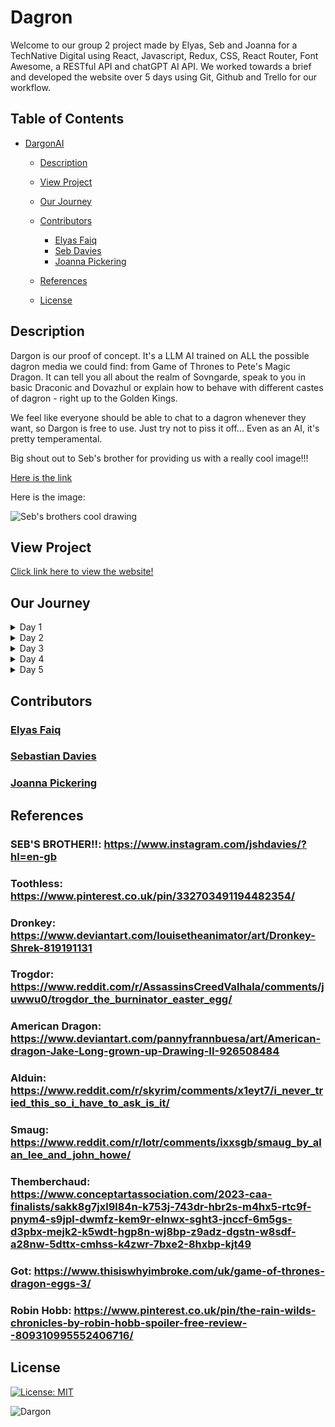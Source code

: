 # Dagron

Welcome to our group 2 project made by Elyas, Seb and Joanna for a TechNative Digital using React, Javascript, Redux, CSS, React Router, Font Awesome, a RESTful API and chatGPT AI API. We worked towards a brief and developed the website over 5 days using Git, Github and Trello for our workflow.

## Table of Contents

- [DargonAI](https://dargon-limited.netlify.app/)

  - [Description](#description)
  - [View Project](#view-project)
  - [Our Journey](#our-journey)
  - [Contributors](#contributing)

    - [Elyas Faiq](#elyas-faiq)
    - [Seb Davies](#seb-davies)
    - [Joanna Pickering](#joanna-pickering)

  - [References](#references)
  - [License](#license)

## Description

Dargon is our proof of concept. It's a LLM AI trained on ALL the possible dagron media we could find: from Game of Thrones to Pete's Magic Dragon. It can tell you all about the realm of Sovngarde, speak to you in basic Draconic and Dovazhul or explain how to behave with different castes of dagron - right up to the Golden Kings.

We feel like everyone should be able to chat to a dagron whenever they want, so Dargon is free to use. Just try not to piss it off... Even as an AI, it's pretty temperamental.

Big shout out to Seb's brother for providing us with a really cool image!!!

[Here is the link](https://www.instagram.com/jshdavies/?hl=en-gb)

Here is the image:

![Seb's brothers cool drawing](https://github.com/technative-academy/dragon/blob/main/public/media/images/products/dragon/seb-bro-dagron.png)

## View Project

[Click link here to view the website!](https://dargon-limited.netlify.app/)

## Our Journey

<details>
<summary>Day 1</summary>
<ul>
  <li>We spent the whole day planning our approach, tools, workflow, design and schedule</li>
  <li>We decided on a mobile-first approach with regards to development</li>
  <li>Git and Github were set up with rules protecting the main branch</li>
  <li>We went through the brief developing tasks and prioritising specific parts based on importance </li>
  <li>We openly communicated about our strengths and weakenesses to make sure we were working on things we were comfotable with</li>
  <li>Workflow was based on a bespoke task management system using Trello and a traffic light system to base priority</li>
  <li>We decided upon a feedback approach for transparency wherein we did a task and asked for feedback to make sure everyone was on the same page</li>
  <li>We decide on an all day call due to the complexity of the brief</li>
  <li>We created a file structure that would be used for the rest of the time</li>
  <li>Prettier config was set up for consistency amongst codebase structure</li>
  <li>package.json was developed to hold all dependencies shared</li>
  <li>Netlify was deployed for live debugging</li>
  <li>Developed a global CSS that was scaled throughout the project and made design consistent</li>
  <li>We discussed the schedule for the next few days to discuss deadlines and priority</li>
</ul>
</details>

<details>
<summary>Day 2</summary>
<ul>
  <li>This was the first day where we developed our daily structure for the next couple of days. It would be individual programming in the morning, a lunch break and then group coding in the afternoon.</li>
  <li>We worked on routing using react-router</li>
  <li>Git and Github were set up with rules protecting the main branch</li>
  <li>Header was developed with navigation and logo following brief design </li>
  <li>We openly communicated about our strengths and weakenesses to make sure we were working on things we were comfotable with</li>
  <li>Ask page design was developed</li>
  <li>We created a state management using redux toolkit developing a slice of state and a store with actions and reducers</li>
  <li>Created an AsyncThunk to connect to chatGPT API for queries</li>
  <li>Used data from RESTful API to render result cards based on query </li>
</ul>
</details>

<details>
<summary>Day 3</summary>
<ul>
  <li>Individual programming in the morning was based on page-building</li>
  <li>A big focus on JSX, component, CSS and design with page development</li>
  <li>Home page and About page development</li>
  <li>In the afternoon, we developed a file system for the products page</li>
  <li>Focused on developing design for products page basing tasks on priority, functionality and accessability</li>
  <li>Afterwards we did individual programming based on prefernce and urgence</li>
  <li>Products data was developed and connected to RESTful API</li>
  <li>Products page developed with form containing input and button.</li>
    <li>Product cards were developed to render products.</li>
  <li>Header was changed to show animated scales to make it more specific to the dragon theme</li>
</ul>
</details>

<details>
<summary>Day 4</summary>
<ul>
  <li>We took a different approach today completely where all day would be group programming</li>
  <li>We focused on adding to our scalable redux store for the products</li>
  <li>Products slice was developed together and connected to RESTful API to render appropriate data</li>
  <li>We fixed filtering using the form and the products slice.</li>
  <li>Throughout our afternoon we undertook quality assurance by going through the website, codebase and creating tasks based on what would enhance the website. </li>
  <li>Fixed header, footer, maintcontent components</li>
  <li>Styling for homepage, askpage and aboutpage</li>
  <li>Changed font-family for headers and body text</li>
  <li>Improved funcionality of form in the askpage by disabling ask button if requirements are violated</li>
  <li>Fixed navigation on homepage</li>
  <li>About page tabs fixed </li>
  <li>Responsivenses in home page, askpage and aboutpage all fixed</li>
  <li>Fixed visibility of text in header and menu</li>
  <li>Refactored code by removing element styles</li>
  <li>Created a resetState reducer to re-render cards in askpage</li>
  <li>Added a metadescription to the index.html</li>
</ul>
</details>

<details>
<summary>Day 5</summary>
<ul>
  <li>We continued our quality assurance in the morning with a focus on accessibility, the prdoucts page, product card and refacotring</li>
  <li>We updated design for the products page and products fornn and made it according to the brief</li>
  <li>Siteheader element css was removed styles were updated</li>
  <li>Homepage changed image and spacing</li>
  <li>Index.css updated buttons globally</li>
  <li>Product card design were fixed to give a 3d view</li>
  <li>Fixed askpage rendeering when navigating away by implementing a useffect to handle side effects</li>
</ul>
</details>

## Contributors

### [Elyas Faiq](https://github.com/BlueElyas)

### [Sebastian Davies](https://github.com/Sebbybobbler)

### [Joanna Pickering](https://github.com/Jo-Pickering)

## References

### SEB'S BROTHER!!: https://www.instagram.com/jshdavies/?hl=en-gb

### Toothless: https://www.pinterest.co.uk/pin/332703491194482354/

### Dronkey: https://www.deviantart.com/louisetheanimator/art/Dronkey-Shrek-819191131

### Trogdor: https://www.reddit.com/r/AssassinsCreedValhala/comments/juwwu0/trogdor_the_burninator_easter_egg/

### American Dragon: https://www.deviantart.com/pannyfrannbuesa/art/American-dragon-Jake-Long-grown-up-Drawing-II-926508484

### Alduin: https://www.reddit.com/r/skyrim/comments/x1eyt7/i_never_tried_this_so_i_have_to_ask_is_it/

### Smaug: https://www.reddit.com/r/lotr/comments/ixxsgb/smaug_by_alan_lee_and_john_howe/

### Themberchaud: https://www.conceptartassociation.com/2023-caa-finalists/sakk8g7jxl9l84n-k753j-743dr-hbr2s-m4hx5-rtc9f-pnym4-s9jpl-dwmfz-kem9r-elnwx-sght3-jnccf-6m5gs-d3pbx-mejk2-k5wdt-hgp8n-wj8bp-z9adz-dgstn-w8sdf-a28nw-5dttx-cmhss-k4zwr-7bxe2-8hxbp-kjt49

### Got: https://www.thisiswhyimbroke.com/uk/game-of-thrones-dragon-eggs-3/

### Robin Hobb: https://www.pinterest.co.uk/pin/the-rain-wilds-chronicles-by-robin-hobb-spoiler-free-review--809310995552406716/

## License

[![License: MIT](https://img.shields.io/badge/License-MIT-yellow.svg)](https://opensource.org/licenses/MIT)

![Dargon](https://github.com/technative-academy/dragon/blob/ae14e3694d0300f6a5999a273ea8da465b27e88b/public/assets/dargon2.png)
